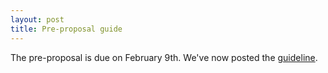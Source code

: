 ```yaml
---
layout: post
title: Pre-proposal guide
---
```


The pre-proposal is due on February 9th. We've now posted the [guideline](/examples/Pre-Proposal_summary.pdf).